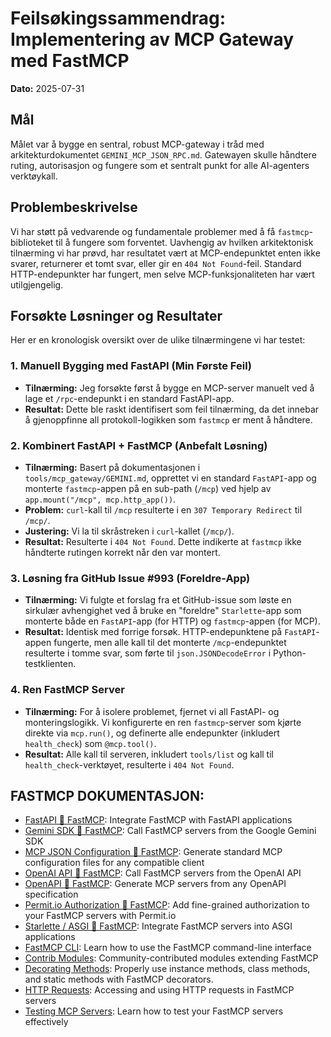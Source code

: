 # Feilsøkingssammendrag: Implementering av MCP Gateway med FastMCP

**Dato:** 2025-07-31

## Mål

Målet var å bygge en sentral, robust MCP-gateway i tråd med arkitekturdokumentet `GEMINI_MCP_JSON_RPC.md`. Gatewayen skulle håndtere ruting, autorisasjon og fungere som et sentralt punkt for alle AI-agenters verktøykall.

## Problembeskrivelse

Vi har støtt på vedvarende og fundamentale problemer med å få `fastmcp`-biblioteket til å fungere som forventet. Uavhengig av hvilken arkitektonisk tilnærming vi har prøvd, har resultatet vært at MCP-endepunktet enten ikke svarer, returnerer et tomt svar, eller gir en `404 Not Found`-feil. Standard HTTP-endepunkter har fungert, men selve MCP-funksjonaliteten har vært utilgjengelig.

## Forsøkte Løsninger og Resultater

Her er en kronologisk oversikt over de ulike tilnærmingene vi har testet:

### 1. Manuell Bygging med FastAPI (Min Første Feil)

*   **Tilnærming:** Jeg forsøkte først å bygge en MCP-server manuelt ved å lage et `/rpc`-endepunkt i en standard FastAPI-app.
*   **Resultat:** Dette ble raskt identifisert som feil tilnærming, da det innebar å gjenoppfinne all protokoll-logikken som `fastmcp` er ment å håndtere.

### 2. Kombinert FastAPI + FastMCP (Anbefalt Løsning)

*   **Tilnærming:** Basert på dokumentasjonen i `tools/mcp_gateway/GEMINI.md`, opprettet vi en standard `FastAPI`-app og monterte `fastmcp`-appen på en sub-path (`/mcp`) ved hjelp av `app.mount("/mcp", mcp.http_app())`.
*   **Problem:** `curl`-kall til `/mcp` resulterte i en `307 Temporary Redirect` til `/mcp/`.
*   **Justering:** Vi la til skråstreken i `curl`-kallet (`/mcp/`).
*   **Resultat:** Resulterte i `404 Not Found`. Dette indikerte at `fastmcp` ikke håndterte rutingen korrekt når den var montert.

### 3. Løsning fra GitHub Issue #993 (Foreldre-App)

*   **Tilnærming:** Vi fulgte et forslag fra et GitHub-issue som løste en sirkulær avhengighet ved å bruke en "foreldre" `Starlette`-app som monterte både en `FastAPI`-app (for HTTP) og `fastmcp`-appen (for MCP).
*   **Resultat:** Identisk med forrige forsøk. HTTP-endepunktene på `FastAPI`-appen fungerte, men alle kall til det monterte `/mcp`-endepunktet resulterte i tomme svar, som førte til `json.JSONDecodeError` i Python-testklienten.

### 4. Ren FastMCP Server

*   **Tilnærming:** For å isolere problemet, fjernet vi all FastAPI- og monteringslogikk. Vi konfigurerte en ren `fastmcp`-server som kjørte direkte via `mcp.run()`, og definerte alle endepunkter (inkludert `health_check`) som `@mcp.tool()`.
*   **Resultat:** Alle kall til serveren, inkludert `tools/list` og kall til `health_check`-verktøyet, resulterte i `404 Not Found`.

## FASTMCP DOKUMENTASJON:

- [FastAPI 🤝 FastMCP](https://gofastmcp.com/integrations/fastapi.md): Integrate FastMCP with FastAPI applications
- [Gemini SDK 🤝 FastMCP](https://gofastmcp.com/integrations/gemini.md): Call FastMCP servers from the Google Gemini SDK
- [MCP JSON Configuration 🤝 FastMCP](https://gofastmcp.com/integrations/mcp-json-configuration.md): Generate standard MCP configuration files for any compatible client
- [OpenAI API 🤝 FastMCP](https://gofastmcp.com/integrations/openai.md): Call FastMCP servers from the OpenAI API
- [OpenAPI 🤝 FastMCP](https://gofastmcp.com/integrations/openapi.md): Generate MCP servers from any OpenAPI specification
- [Permit.io Authorization 🤝 FastMCP](https://gofastmcp.com/integrations/permit.md): Add fine-grained authorization to your FastMCP servers with Permit.io
- [Starlette / ASGI 🤝 FastMCP](https://gofastmcp.com/integrations/starlette.md): Integrate FastMCP servers into ASGI applications
- [FastMCP CLI](https://gofastmcp.com/patterns/cli.md): Learn how to use the FastMCP command-line interface
- [Contrib Modules](https://gofastmcp.com/patterns/contrib.md): Community-contributed modules extending FastMCP
- [Decorating Methods](https://gofastmcp.com/patterns/decorating-methods.md): Properly use instance methods, class methods, and static methods with FastMCP decorators.
- [HTTP Requests](https://gofastmcp.com/patterns/http-requests.md): Accessing and using HTTP requests in FastMCP servers
- [Testing MCP Servers](https://gofastmcp.com/patterns/testing.md): Learn how to test your FastMCP servers effectively

